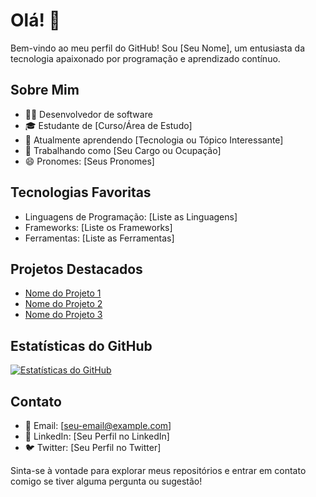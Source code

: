 # Olá! 👋

Bem-vindo ao meu perfil do GitHub! Sou [Seu Nome], um entusiasta da tecnologia apaixonado por programação e aprendizado contínuo.

## Sobre Mim

- 👨‍💻 Desenvolvedor de software
- 🎓 Estudante de [Curso/Área de Estudo]
- 🌱 Atualmente aprendendo [Tecnologia ou Tópico Interessante]
- 💼 Trabalhando como [Seu Cargo ou Ocupação]
- 😄 Pronomes: [Seus Pronomes]

## Tecnologias Favoritas

- Linguagens de Programação: [Liste as Linguagens]
- Frameworks: [Liste os Frameworks]
- Ferramentas: [Liste as Ferramentas]

## Projetos Destacados

- [Nome do Projeto 1](Link)
- [Nome do Projeto 2](Link)
- [Nome do Projeto 3](Link)

## Estatísticas do GitHub

[![Estatísticas do GitHub](https://github-readme-stats.vercel.app/api?username=seu-usuario&show_icons=true&theme=dark)](https://github.com/seu-usuario)

## Contato

- 📧 Email: [seu-email@example.com]
- 💼 LinkedIn: [Seu Perfil no LinkedIn]
- 🐦 Twitter: [Seu Perfil no Twitter]

Sinta-se à vontade para explorar meus repositórios e entrar em contato comigo se tiver alguma pergunta ou sugestão!
